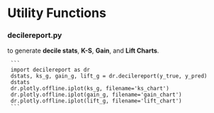 # Utility Functions


### decilereport.py 
to generate **decile stats**, **K-S**, **Gain**, and **Lift Charts**.

     ```
     import decilereport as dr     
     dstats, ks_g, gain_g, lift_g = dr.decilereport(y_true, y_pred)
     dstats
     dr.plotly.offline.iplot(ks_g, filename='ks_chart')
     dr.plotly.offline.iplot(gain_g, filename='gain_chart')
     dr.plotly.offline.iplot(lift_g, filename='lift_chart')  
     ```
